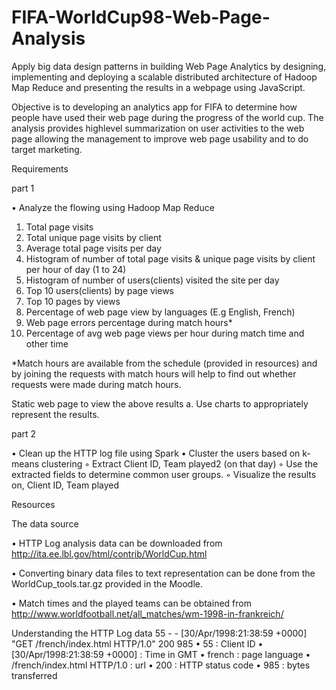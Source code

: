 # FIFA-WorldCup98-Web-Page-Analysis
Apply big data design patterns in building Web Page Analytics by designing, implementing and deploying a scalable distributed architecture of Hadoop Map Reduce and presenting the results in a webpage using JavaScript.

Objective is to  developing an analytics app for FIFA to determine how people have used their web page during the progress of the world cup. The analysis provides highlevel summarization on user activities to the web page allowing the management to improve web page usability and to do target marketing.

Requirements 

part 1

• Analyze the flowing using Hadoop Map Reduce
1. Total page visits
2. Total unique page visits by client
3. Average total page visits per day
4. Histogram of number of total page visits & unique page visits by client per hour of day (1 to 24)
5. Histogram of number of users(clients) visited the site per day
6. Top 10 users(clients) by page views
7. Top 10 pages by views
8. Percentage of web page view by languages (E.g English, French)
9. Web page errors percentage during match hours*
10. Percentage of avg web page views per hour during match time and other time

*Match hours are available from the schedule (provided in resources) and by joining the requests with match hours will help to find out whether requests were made during match hours.

Static web page to view the above results
a. Use charts to appropriately represent the results.


part 2 

• Clean up the HTTP log file using Spark
• Cluster the users based on k-means clustering
   ◦ Extract Client ID, Team played2 (on that day)
   ◦ Use the extracted fields to determine common user groups.
   ◦ Visualize the results on, Client ID, Team played


Resources

The data source

• HTTP Log analysis data can be downloaded from 
  http://ita.ee.lbl.gov/html/contrib/WorldCup.html

• Converting binary data files to text representation can be done from the
  WorldCup_tools.tar.gz provided in the Moodle.

• Match times and the played teams can be obtained from
  http://www.worldfootball.net/all_matches/wm-1998-in-frankreich/

Understanding the HTTP Log data
55 - - [30/Apr/1998:21:38:59 +0000] "GET /french/index.html HTTP/1.0" 200 985
• 55 : Client ID
• [30/Apr/1998:21:38:59 +0000] : Time in GMT
• french : page language
• /french/index.html HTTP/1.0 : url
• 200 : HTTP status code
• 985 : bytes transferred



